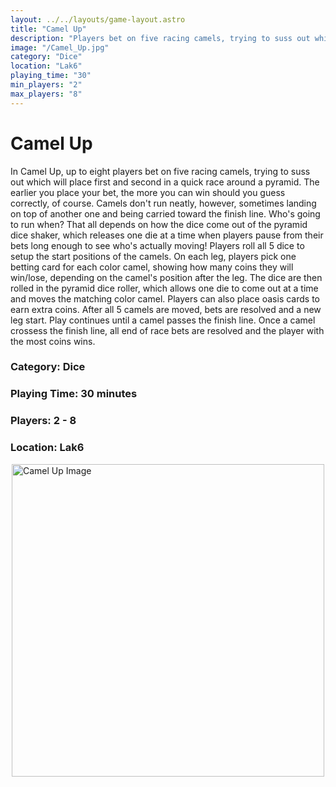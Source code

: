 ```yaml
---
layout: ../../layouts/game-layout.astro
title: "Camel Up"
description: "Players bet on five racing camels, trying to suss out which will place first and second in a race around a pyramid."
image: "/Camel_Up.jpg"
category: "Dice"
location: "Lak6"
playing_time: "30"
min_players: "2"
max_players: "8"
---
```

# Camel Up

In Camel Up, up to eight players bet on five racing camels, trying to suss out which will place first and second in a quick race around a pyramid. The earlier you place your bet, the more you can win   should you guess correctly, of course. Camels don't run neatly, however, sometimes landing on top of another one and being carried toward the finish line. Who's going to run when? That all depends on how the dice come out of the pyramid dice shaker, which releases one die at a time when players pause from their bets long enough to see who's actually moving!  Players roll all 5 dice to setup the start positions of the camels.  On each leg, players pick one betting card for each color camel, showing how many coins they will win/lose, depending on the camel's position after the leg.  The dice are then rolled in the pyramid dice roller, which allows one die to come out at a time and moves the matching color camel.  Players can also place oasis cards to earn extra coins.  After all 5 camels are moved, bets are resolved and a new leg start.  Play continues until a camel passes the finish line.  Once a camel crossess the finish line, all end of race bets are resolved and the player with the most coins wins.  

### Category: Dice

### Playing Time: 30 minutes

### Players: 2 - 8

### Location: Lak6

<img src="/Camel_Up.jpg" alt="Camel Up Image" width="500" style="display: block; margin: 0 auto">

    